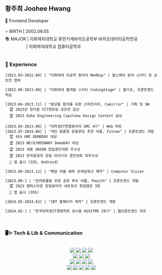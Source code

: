 ## 황주희 Joohee Hwang
🌱 Frontend Developer
<br/><br/>
⭐️ BIRTH | 2002.09.05
<br/>
📚 MAJOR | 이화여자대학교 휴먼기계바이오공학부 바이오데이터공학전공
<br/>
     | 이화여자대학교 컴퓨터공학과
<br/><br/>
### 🧩 Experience
```shell
[2021.03-2022.08] | "이화여대 의공학 동아리 MedExp" | 헬스케어 분야 스터디 및 공모전 참여

[2022.09-2023.08] | "이화여대 웹개발 스터디 CodingStage" | 웹기초, 프론트엔드 학습

[2023.04-2023.11] | "환상통 환자를 위한 스마트미러, Camirror" | 기획 및 SW
  🏆 2023년 한이음 ICT멘토링 공모전 입선
  🏆 2023 Ewha Engineering Capstone Design Contest 금상

[2023.03-2023.08] | "대학생IT연합동아리 UMC 4기" | Web 파트
[2023.07-2024.06] | "개인 맞춤형 운동루틴 추천 어플, Fitnee" | 프론트엔드 개발
  🏆 4th UMC DEMODAY 대상
  🏆 2023 NE(O)RDINARY DemoDAY 대상
  🏆 2023 세종 UNION 창업경진대회 우수상
  🏆 2023 한국항공대 창업 아이디어 경진대회 최우수상
  📱 앱 출시 (IOS, Android)

[2023.09-2023.12] | "폐암 비율 예측 프레임워크 제작" | Computer Vision

[2023.09-] | "반려동물을 위한 공유 투두 어플, Pawith" | 프론트엔드 개발
  🏆 2023 캠퍼스타운 창업동아리 네트워크 창업캠프 3등
  📱 앱 출시 (IOS)

[2024.02-2024.02] | "IBT 홈페이지 제작" | 프론트엔드 개발

[2024.02-] | "한국대학생IT경영학회 큐시즘 KUSITMS 29기" | 웹프론트엔드 파트

```
<br/>
<!-- https://github.com/Envoy-VC/awesome-badges -->

### 🖥✨ Tech & Lib & Communication
<br/>
<div align="center">
  <img src="https://img.shields.io/badge/HTML5-E34F26?style=for-the-badge&logo=html5&logoColor=white"/>
  <img src="https://img.shields.io/badge/CSS3-1572B6?style=for-the-badge&logo=css3&logoColor=white"/>
  <img src="https://img.shields.io/badge/JavaScript-F7DF1E?style=for-the-badge&logo=JavaScript&logoColor=white"/>
  <img src="https://img.shields.io/badge/TypeScript-007ACC?style=for-the-badge&logo=typescript&logoColor=white" />
	<br/>
  <img src="https://img.shields.io/badge/React-20232A?style=for-the-badge&logo=react&logoColor=61DAFB"/>
  <img src="https://img.shields.io/badge/React_Native-20232A?style=for-the-badge&logo=react&logoColor=61DAFB"/>
  <img src="https://img.shields.io/badge/Next.js-000?logo=nextdotjs&logoColor=fff&style=for-the-badge" />
	<br/>
  <img src="https://img.shields.io/badge/styled--components-DB7093?style=for-the-badge&logo=styled-components&logoColor=white"/>
  <img src="https://img.shields.io/badge/Tailwind_CSS-38B2AC?style=for-the-badge&logo=tailwind-css&logoColor=white"/>	
<!-- <br/> -->
  <img src="https://img.shields.io/badge/Python-14354C?style=for-the-badge&logo=python&logoColor=white"/>	
  <img src="https://img.shields.io/badge/R-276DC3?style=for-the-badge&logo=r&logoColor=white" />
	<br/>
 <img src="https://img.shields.io/badge/Figma-F24E1E?style=for-the-badge&logo=figma&logoColor=white"/>
 <img src="https://img.shields.io/badge/Notion-000000?style=for-the-badge&logo=notion&logoColor=white"/>
 <img src="https://img.shields.io/badge/Slack-4A154B?style=for-the-badge&logo=slack&logoColor=white"/>
 <img src="https://img.shields.io/badge/Jira-0052CC?style=for-the-badge&logo=Jira&logoColor=white"/>
 <img src="https://img.shields.io/badge/Discord-7289DA?style=for-the-badge&logo=discord&logoColor=white"/>
</div>
<br/><br/>
<!--
### ☎ Contact
[![Gmail Badge](https://img.shields.io/badge/Gmail-d14836?style=flat-square&logo=Gmail&logoColor=white&link=mailto:he2ppy@gmail.com)](mailto:he2ppy@gmail.com)
-->

